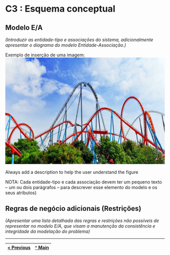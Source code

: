 # C3 : Esquema conceptual

## Modelo E/A
_(Introduzir as entidade-tipo e associações do sistema, adicionalmente apresentar o diagrama do modelo Entidade-Associação.)_

Exemplo de inserção de uma imagem:   
![An alternative description](images/image02.jpg)   

Always add a description to help the user understand the figure 

NOTA: Cada entidade-tipo e cada associação devem ter um pequeno texto – um ou dois parágrafos – para descrever esse elemento do modelo e os seus atributos)

## Regras de negócio adicionais (Restrições)
_(Apresentar uma lista detalhada das regras e restrições não possíveis de representar no modelo E/A, que visam a manutenção da consistência e integridade da modelação do problema)_

---
[< Previous](rei02.md) | [^ Main](https://github.com/SIBD08/SIBD08-Atlas/) |
:--- | :---: | 
